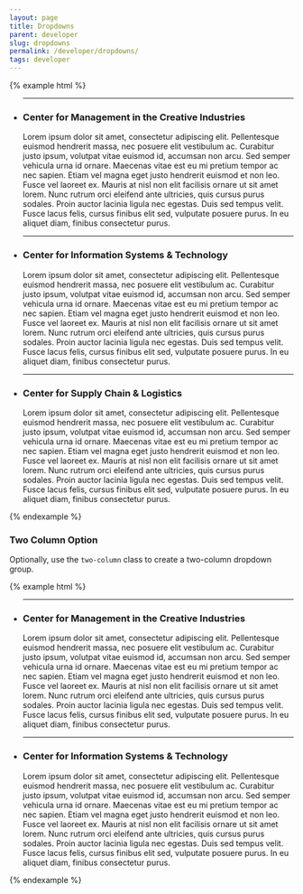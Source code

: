 ```yaml
---
layout: page
title: Dropdowns
parent: developer
slug: dropdowns
permalink: /developer/dropdowns/
tags: developer
---
```


{% example html %}
<ul class="dropdown-group">
    <li class="dropdown-list-item">
        <hr>
        <h3 class="dropdown-title slide-toggle" data-target=".dropdown-content">Center for Management in the Creative Industries <i class="icon icon-arrow-down"></i></h3>
        <div class="dropdown-content">
            <p>Lorem ipsum dolor sit amet, consectetur adipiscing elit. Pellentesque euismod hendrerit massa, nec posuere elit vestibulum ac. Curabitur justo ipsum, volutpat vitae euismod id, accumsan non arcu. Sed semper vehicula urna id ornare. Maecenas vitae est eu mi pretium tempor ac nec sapien. Etiam vel magna eget justo hendrerit euismod et non leo. Fusce vel laoreet ex. Mauris at nisl non elit facilisis ornare ut sit amet lorem. Nunc rutrum orci eleifend ante ultricies, quis cursus purus sodales. Proin auctor lacinia ligula nec egestas. Duis sed tempus velit. Fusce lacus felis, cursus finibus elit sed, vulputate posuere purus. In eu aliquet diam, finibus consectetur purus.</p>
        </div>
    </li>
    <li class="dropdown-list-item">
        <hr>
        <h3 class="dropdown-title slide-toggle" data-target=".dropdown-content">Center for Information Systems &amp; Technology <i class="icon icon-arrow-down"></i></h3>
        <div class="dropdown-content">
            <p>Lorem ipsum dolor sit amet, consectetur adipiscing elit. Pellentesque euismod hendrerit massa, nec posuere elit vestibulum ac. Curabitur justo ipsum, volutpat vitae euismod id, accumsan non arcu. Sed semper vehicula urna id ornare. Maecenas vitae est eu mi pretium tempor ac nec sapien. Etiam vel magna eget justo hendrerit euismod et non leo. Fusce vel laoreet ex. Mauris at nisl non elit facilisis ornare ut sit amet lorem. Nunc rutrum orci eleifend ante ultricies, quis cursus purus sodales. Proin auctor lacinia ligula nec egestas. Duis sed tempus velit. Fusce lacus felis, cursus finibus elit sed, vulputate posuere purus. In eu aliquet diam, finibus consectetur purus.</p>
        </div>
    </li>
    <li class="dropdown-list-item">
        <hr>
        <h3 class="dropdown-title slide-toggle" data-target=".dropdown-content">Center for Supply Chain &amp; Logistics <i class="icon icon-arrow-down"></i></h3>
        <div class="dropdown-content">
            <p>Lorem ipsum dolor sit amet, consectetur adipiscing elit. Pellentesque euismod hendrerit massa, nec posuere elit vestibulum ac. Curabitur justo ipsum, volutpat vitae euismod id, accumsan non arcu. Sed semper vehicula urna id ornare. Maecenas vitae est eu mi pretium tempor ac nec sapien. Etiam vel magna eget justo hendrerit euismod et non leo. Fusce vel laoreet ex. Mauris at nisl non elit facilisis ornare ut sit amet lorem. Nunc rutrum orci eleifend ante ultricies, quis cursus purus sodales. Proin auctor lacinia ligula nec egestas. Duis sed tempus velit. Fusce lacus felis, cursus finibus elit sed, vulputate posuere purus. In eu aliquet diam, finibus consectetur purus.</p>
        </div>
    </li>
</ul>
{% endexample %}

### Two Column Option

Optionally, use the `two-column` class to create a two-column dropdown group.

{% example html %}
<ul class="dropdown-group two-column">
    <li class="dropdown-list-item">
        <hr>
        <h3 class="dropdown-title slide-toggle" data-target=".dropdown-content">Center for Management in the Creative Industries <i class="icon icon-arrow-down"></i></h3>
        <div class="dropdown-content">
            <p>Lorem ipsum dolor sit amet, consectetur adipiscing elit. Pellentesque euismod hendrerit massa, nec posuere elit vestibulum ac. Curabitur justo ipsum, volutpat vitae euismod id, accumsan non arcu. Sed semper vehicula urna id ornare. Maecenas vitae est eu mi pretium tempor ac nec sapien. Etiam vel magna eget justo hendrerit euismod et non leo. Fusce vel laoreet ex. Mauris at nisl non elit facilisis ornare ut sit amet lorem. Nunc rutrum orci eleifend ante ultricies, quis cursus purus sodales. Proin auctor lacinia ligula nec egestas. Duis sed tempus velit. Fusce lacus felis, cursus finibus elit sed, vulputate posuere purus. In eu aliquet diam, finibus consectetur purus.</p>
        </div>
    </li>
    <li class="dropdown-list-item">
        <hr>
        <h3 class="dropdown-title slide-toggle" data-target=".dropdown-content">Center for Information Systems &amp; Technology <i class="icon icon-arrow-down"></i></h3>
        <div class="dropdown-content">
            <p>Lorem ipsum dolor sit amet, consectetur adipiscing elit. Pellentesque euismod hendrerit massa, nec posuere elit vestibulum ac. Curabitur justo ipsum, volutpat vitae euismod id, accumsan non arcu. Sed semper vehicula urna id ornare. Maecenas vitae est eu mi pretium tempor ac nec sapien. Etiam vel magna eget justo hendrerit euismod et non leo. Fusce vel laoreet ex. Mauris at nisl non elit facilisis ornare ut sit amet lorem. Nunc rutrum orci eleifend ante ultricies, quis cursus purus sodales. Proin auctor lacinia ligula nec egestas. Duis sed tempus velit. Fusce lacus felis, cursus finibus elit sed, vulputate posuere purus. In eu aliquet diam, finibus consectetur purus.</p>
        </div>
    </li>
</ul>
{% endexample %}

